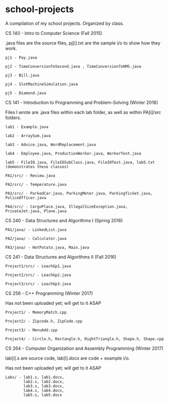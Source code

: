 # school-projects
A compilation of my school projects. Organized by class.

CS 140 - Intro to Computer Science (Fall 2015)

  .java files are the source files, pj[i].txt are the sample i/o to show how they work.


    pj1 - Pay.java
  
    pj2 - TimeConversionToSecond.java , TimeConversionToHMS.java
  
    pj3 - Bill.java
  
    pj4 - SlotMachineSimulation.java
  
    pj5 - Diamond.java

CS 141 - Introduction to Programming and Problem-Solving (Winter 2016)

  Files I wrote are .java files within each lab folder, as well as within PA[i]/src folders.
  
    lab1 - Example.java
  
    lab2 - ArraySum.java
  
    lab3 - Advice.java, WordReplacement.java
  
    lab4 - Employee.java, ProductionWorker.java, WorkerTest.java
  
    lab5 - FileIO.java, FileIOSubClass.java, FileIOTest.java, lab5.txt (demonstrates these classes)
  
    PA1/src/ - Review.java
  
    PA2/src/ - Temperature.java
  
    PA3/src/ - ParkedCar.java, ParkingMeter.java, ParkingTicket.java, PoliceOfficer.java
  
    PA4/src/ - CargoPlace.java, IllegalSizeException.java, PrivateJet.java, Plane.java
  
CS 240 - Data Structures and Algorithms I (Spring 2016)

    PA1/java/ - LinkedList.java
  
    PA2/java/ - Calculator.java
  
    PA3/java/ - HotPotato.java, Main.java

CS 241 - Data Structures and Algorithms II (Fall 2016)

    Project1/src/ - LeachGp1.java
  
    Project2/src/ - LeachGp2.java

    Project3/src/ - LeachGp3.java

CS 256 - C++ Programming (Winter 2017)
    
  Has not been uploaded yet; will get to it ASAP

    Project1/ - MemoryMatch.cpp
  
    Project2/ - Zipcode.h, ZipCode.cpp
  
    Project3/ - MenuAdd.cpp
  
    Project4/ - Circle.h, Rectangle.h, RightTriangle.h, Shape.h, Shape.cpp

CS 264 - Computer Organization and Assembly Programming (Winter 2017)
 
  lab[i].s are source code, lab[i].docx are code + example i/o. 
  
  Has not been uploaded yet; will get to it ASAP

    Labs/ - lab1.s, lab1.docx,
            lab2.s, lab2.docx,
            lab3.s, lab3.docx,
            lab4.s, lab4.docx,
            lab5.s, lab5.docx
